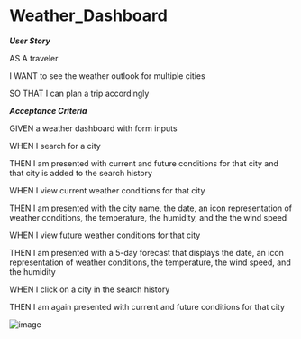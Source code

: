 # Weather_Dashboard

***User Story***


AS A traveler



I WANT to see the weather outlook for multiple cities



SO THAT I can plan a trip accordingly




***Acceptance Criteria***

GIVEN a weather dashboard with form inputs


WHEN I search for a city


THEN I am presented with current and future conditions for that city and that city is added to the search history


WHEN I view current weather conditions for that city


THEN I am presented with the city name, the date, an icon representation of weather conditions, the temperature, the humidity, and the the wind speed


WHEN I view future weather conditions for that city


THEN I am presented with a 5-day forecast that displays the date, an icon representation of weather conditions, the temperature, the wind speed, and the humidity


WHEN I click on a city in the search history


THEN I am again presented with current and future conditions for that city

![image](https://user-images.githubusercontent.com/67907083/216608879-846ea679-2c9c-4bd9-91da-a6d45165a7a8.png)

